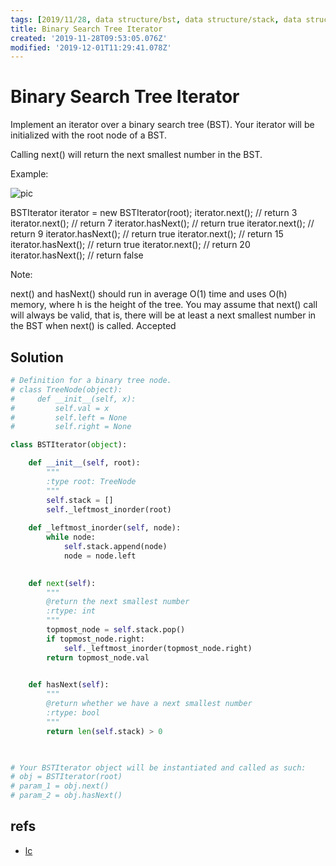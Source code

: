 ```yaml
---
tags: [2019/11/28, data structure/bst, data structure/stack, data structure/tree, leetcode/173, method/traversal/inorder]
title: Binary Search Tree Iterator
created: '2019-11-28T09:53:05.076Z'
modified: '2019-12-01T11:29:41.078Z'
---
```


# Binary Search Tree Iterator

Implement an iterator over a binary search tree (BST). Your iterator will be initialized with the root node of a BST.

Calling next() will return the next smallest number in the BST.

 

Example:

![pic](https://assets.leetcode.com/uploads/2018/12/25/bst-tree.png)

BSTIterator iterator = new BSTIterator(root);
iterator.next();    // return 3
iterator.next();    // return 7
iterator.hasNext(); // return true
iterator.next();    // return 9
iterator.hasNext(); // return true
iterator.next();    // return 15
iterator.hasNext(); // return true
iterator.next();    // return 20
iterator.hasNext(); // return false
 

Note:

next() and hasNext() should run in average O(1) time and uses O(h) memory, where h is the height of the tree.
You may assume that next() call will always be valid, that is, there will be at least a next smallest number in the BST when next() is called.
Accepted

## Solution

```python
# Definition for a binary tree node.
# class TreeNode(object):
#     def __init__(self, x):
#         self.val = x
#         self.left = None
#         self.right = None

class BSTIterator(object):

    def __init__(self, root):
        """
        :type root: TreeNode
        """
        self.stack = []
        self._leftmost_inorder(root)
    
    def _leftmost_inorder(self, node):
        while node:
            self.stack.append(node)
            node = node.left
        

    def next(self):
        """
        @return the next smallest number
        :rtype: int
        """
        topmost_node = self.stack.pop()
        if topmost_node.right:
            self._leftmost_inorder(topmost_node.right)
        return topmost_node.val
        

    def hasNext(self):
        """
        @return whether we have a next smallest number
        :rtype: bool
        """
        return len(self.stack) > 0
        


# Your BSTIterator object will be instantiated and called as such:
# obj = BSTIterator(root)
# param_1 = obj.next()
# param_2 = obj.hasNext()
```

## refs

* [lc](https://leetcode.com/problems/binary-search-tree-iterator/)

